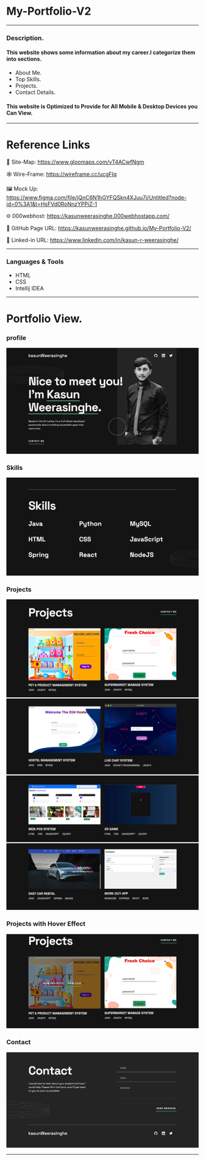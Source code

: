 # My-Portfolio-V2

---

### Description.


#### This website shows some information about my career.I categorize them into sections.
* About Me.
* Top Skills.
* Projects.
* Contact Details.

#### This website is Optimized to Provide for All Mobile & Desktop Devices you Can View.

---

# Reference Links

📍 Site-Map: https://www.gloomaps.com/vT4ACwfNgm

🕸️ Wire-Frame: https://wireframe.cc/ucgFIq

️️🖼️ Mock Up: https://www.figma.com/file/jQnC6N1hGYFQSkn4XJuu7i/Untitled?node-id=0%3A1&t=HsFVd0RoNnzYPPiZ-1

🌐 000webhost: https://kasunweerasinghe.000webhostapp.com/

📃 GitHub Page URL: https://kasunweerasinghe.github.io/My-Portfolio-V2/

🔗 Linked-in URL: https://www.linkedin.com/in/kasun-r-weerasinghe/

---

### Languages & Tools

* HTML
* CSS
* Intellij IDEA
---

# Portfolio View.

### profile
![About!](assets/img/portfolio-ss/About.png)

### Skills
![Skills!](assets/img/portfolio-ss/Skills.png)


### Projects
![Projects!](assets/img/portfolio-ss/Project1.png)
![Projects!](assets/img/portfolio-ss/Project2.png)
![Projects!](assets/img/portfolio-ss/Project3.png)
![Projects!](assets/img/portfolio-ss/Project4.png)

### Projects with Hover Effect
![Projects!](assets/img/portfolio-ss/ProjectAfterHover.png)

### Contact
![Contact!](assets/img/portfolio-ss/Contact.png)


---
